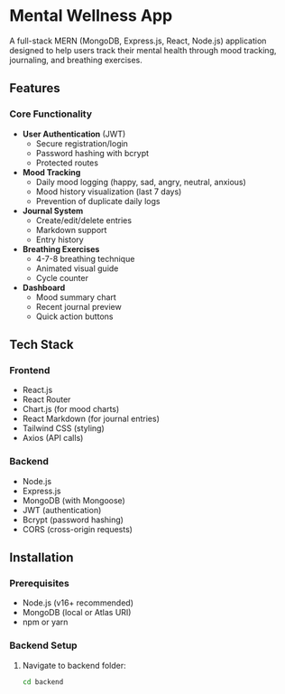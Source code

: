 # Mental Wellness App



A full-stack MERN (MongoDB, Express.js, React, Node.js) application designed to help users track their mental health through mood tracking, journaling, and breathing exercises.

## Features

### Core Functionality
- **User Authentication** (JWT)
  - Secure registration/login
  - Password hashing with bcrypt
  - Protected routes
- **Mood Tracking**
  - Daily mood logging (happy, sad, angry, neutral, anxious)
  - Mood history visualization (last 7 days)
  - Prevention of duplicate daily logs
- **Journal System**
  - Create/edit/delete entries
  - Markdown support
  - Entry history
- **Breathing Exercises**
  - 4-7-8 breathing technique
  - Animated visual guide
  - Cycle counter
- **Dashboard**
  - Mood summary chart
  - Recent journal preview
  - Quick action buttons

## Tech Stack

### Frontend
- React.js
- React Router
- Chart.js (for mood charts)
- React Markdown (for journal entries)
- Tailwind CSS (styling)
- Axios (API calls)

### Backend
- Node.js
- Express.js
- MongoDB (with Mongoose)
- JWT (authentication)
- Bcrypt (password hashing)
- CORS (cross-origin requests)

## Installation

### Prerequisites
- Node.js (v16+ recommended)
- MongoDB (local or Atlas URI)
- npm or yarn

### Backend Setup
1. Navigate to backend folder:
   ```bash
   cd backend
